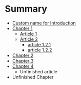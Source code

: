 # Summary

* [Custom name for Introduction](README.md)
* [Chapter 1](chapter-1/README.md)
    * [Article 1](chapter-1/ARTICLE1.md)
    * [Article 2](chapter-1/ARTICLE2.md)
        * [article 1.2.1](chapter-1/ARTICLE-1-2-1.md)
        * [article 1.2.2](chapter-1/ARTICLE-1-2-2.md)
* [Chapter 2](chapter-2/README.md)
* [Chapter 3](chapter-3/README.md)
* [Chapter 4](chapter-4/README.md)
    * Unfinished article
* Unfinished Chapter
